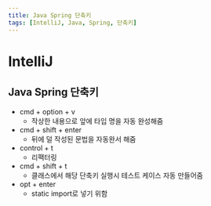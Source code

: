 ```yaml
---
title: Java Spring 단축키
tags: [IntelliJ, Java, Spring, 단축키]
---
```


# IntelliJ

## Java Spring 단축키

- cmd + option + v
  - 작상한 내용으로 앞에 타입 명을 자동 완성해줌
- cmd + shift + enter
  - 뒤에 덜 작성된 문법을 자동완서 해줌
- control + t
  - 리팩터링
- cmd + shift + t
  - 클래스에서 해당 단축키 실행시 테스트 케이스 자동 만들어줌
- opt + enter
  - static import로 넣기 위함
